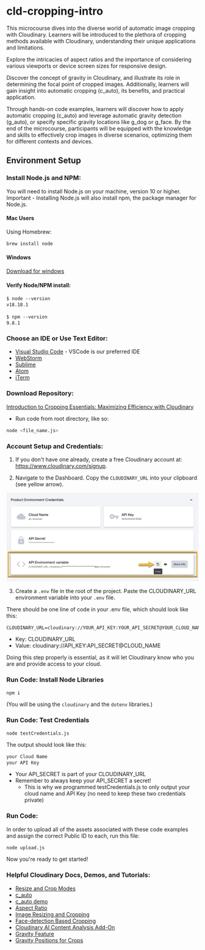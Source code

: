 # cld-cropping-intro

This microcourse dives into the diverse world of automatic image cropping with Cloudinary. Learners will be introduced to the plethora of cropping methods available with Cloudinary, understanding their unique applications and limitations. 

Explore the intricacies of aspect ratios and the importance of considering various viewports or device screen sizes for responsive design.

Discover the concept of gravity in Cloudinary, and illustrate its role in determining the focal point of cropped images. Additionally, learners will gain insight into automatic cropping (c_auto), its benefits, and practical application.

Through hands-on code examples, learners will discover how to apply automatic cropping (c_auto) and leverage automatic gravity detection (g_auto), or specify specific gravity locations like g_dog or g_face. By the end of the microcourse, participants will be equipped with the knowledge and skills to effectively crop images in diverse scenarios, optimizing them for different contexts and devices.

## Environment Setup

### Install Node.js and NPM:
You will need to install Node.js on your machine, version 10 or higher.
 Important - Installing Node.js will also install npm, the package manager for Node.js.

#### Mac Users
Using Homebrew:

```bash
brew install node
```

#### Windows
[Download for windows](https://nodejs.org/en/download/)

#### Verify Node/NPM install:

```console
$ node --version
v18.18.1

$ npm --version
9.8.1
```

### Choose an IDE or Use Text Editor:

- [Visual Studio Code](https://code.visualstudio.com/download) - VSCode is our preferred IDE
- [WebStorm](https://www.jetbrains.com/webstorm/) 
- [Sublime](https://www.sublimetext.com/) 
- [Atom](https://atom.io/) 
- [iTerm](https://iterm2.com/) 

### Download Repository:

[Introduction to Cropping Essentials: Maximizing Efficiency with Cloudinary](https://github.com/cloudinary-training/cld-cropping-intro)

- Run code from root directory, like so:
```bash
node <file_name.js>
```


### Account Setup and Credentials:

1. If you don't have one already, create a free Cloudinary account at: https://www.cloudinary.com/signup.

2. Navigate to the Dashboard. Copy the `CLOUDINARY_URL` into your clipboard (see yellow arrow).

![Dashboard](./assets/environment_variable.png)

3. Create a `.env` file in the root of the project. Paste the CLOUDINARY_URL environment variable into your `.env` file.

There should be one line of code in your .env file, which should look like this:

```console
CLOUDINARY_URL=cloudinary://YOUR_API_KEY:YOUR_API_SECRET@YOUR_CLOUD_NAME
```
- Key: CLOUDINARY_URL
- Value: cloudinary://API_KEY:API_SECRET@CLOUD_NAME

Doing this step properly is essential, as it will let Cloudinary know who you are and provide access to your cloud.

### Run Code: Install Node Libraries


```console
npm i
```
(You will be using the `cloudinary` and the `dotenv` libraries.)

### Run Code: Test Credentials

```console
node testCredentials.js
```

The output should look like this:
```console
your Cloud Name
your API Key
```

- Your API_SECRET is part of your CLOUDINARY_URL
- Remember to always keep your API_SECRET a secret!
  - This is why we programmed testCredentials.js to only output your cloud name and API Key (no need to keep these two credentials private)


### Run Code:

In order to upload all of the assets associated with these code examples and assign the correct Public ID to each, run this file:
```bash
node upload.js
```

Now you're ready to get started! 


### Helpful Cloudinary Docs, Demos, and Tutorials:
- [Resize and Crop Modes](https://cloudinary.com/documentation/resizing_and_cropping#resize_and_crop_modes)
- [c_auto](https://cloudinary.com/documentation/transformation_reference#c_auto)
- [c_auto demo](https://cloudinary.com/demo/c_auto)
- [Aspect Ratio](https://cloudinary.com/documentation/transformation_reference#ar_aspect_ratio)
- [Image Resizing and Cropping](https://cloudinary.com/documentation/resizing_and_cropping#automatic_gravity_with_the_auto_cropping_mode)
- [Face-detection Based Cropping](https://cloudinary.com/documentation/face_detection_based_transformations#face_detection_based_cropping)
- [Cloudinary AI Content Analysis Add-On](https://cloudinary.com/documentation/cloudinary_ai_content_analysis_addon)
- [Gravity Feature](https://cloudinary.com/documentation/transformation_reference#g_gravity)
- [Gravity Positions for Crops](https://cloudinary.com/documentation/resizing_and_cropping#control_gravity)
